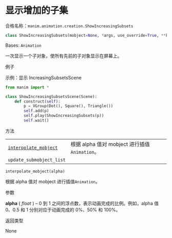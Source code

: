 # 显示增加的子集

合格名称：`manim.animation.creation.ShowIncreasingSubsets`

```py
class ShowIncreasingSubsets(mobject=None, *args, use_override=True, **kwargs)
```

Bases: `Animation`

一次显示一个子对象，使所有先前的子对象显示在屏幕上。


例子

示例：显示 IncreasingSubsetsScene 

```py
from manim import *

class ShowIncreasingSubsetsScene(Scene):
    def construct(self):
        p = VGroup(Dot(), Square(), Triangle())
        self.add(p)
        self.play(ShowIncreasingSubsets(p))
        self.wait()
```

方法

|||
|-|-|
[`interpolate_mobject`]()|根据 alpha 值对 mobject 进行插值`Animation`。
`update_submobject_list`|



`interpolate_mobject(alpha)`

根据 alpha 值对 mobject 进行插值`Animation`。

参数

**alpha** ( _float_ ) – 0 到 1 之间的浮点数，表示动画完成的比例。例如，alpha 值 0、0.5 和 1 分别对应于动画完成的 0%、50% 和 100%。

返回类型

None
